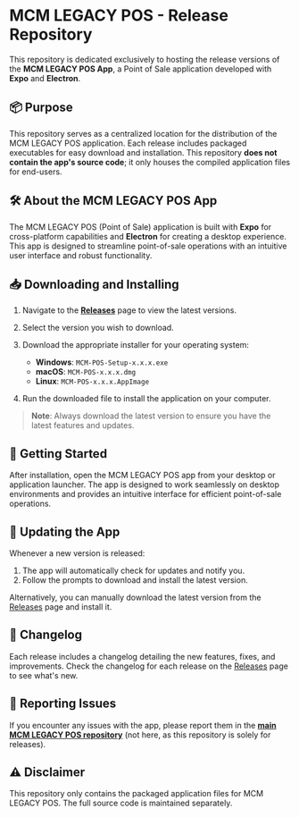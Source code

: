 # MCM LEGACY POS - Release Repository

This repository is dedicated exclusively to hosting the release versions of the **MCM LEGACY POS App**, a Point of Sale application developed with **Expo** and **Electron**.

## 📦 Purpose

This repository serves as a centralized location for the distribution of the MCM LEGACY POS application. Each release includes packaged executables for easy download and installation. This repository **does not contain the app's source code**; it only houses the compiled application files for end-users.

## 🛠 About the MCM LEGACY POS App

The MCM LEGACY POS (Point of Sale) application is built with **Expo** for cross-platform capabilities and **Electron** for creating a desktop experience. This app is designed to streamline point-of-sale operations with an intuitive user interface and robust functionality.

## 📥 Downloading and Installing

1. Navigate to the **[Releases](https://github.com/your-username/mcm-pos/releases)** page to view the latest versions.
2. Select the version you wish to download.
3. Download the appropriate installer for your operating system:
   - **Windows**: `MCM-POS-Setup-x.x.x.exe`
   - **macOS**: `MCM-POS-x.x.x.dmg`
   - **Linux**: `MCM-POS-x.x.x.AppImage`

4. Run the downloaded file to install the application on your computer.

> **Note**: Always download the latest version to ensure you have the latest features and updates.

## 🚀 Getting Started

After installation, open the MCM LEGACY POS app from your desktop or application launcher. The app is designed to work seamlessly on desktop environments and provides an intuitive interface for efficient point-of-sale operations.

## 🔄 Updating the App

Whenever a new version is released:
1. The app will automatically check for updates and notify you.
2. Follow the prompts to download and install the latest version.
   
Alternatively, you can manually download the latest version from the [Releases](https://github.com/your-username/mcm-pos/releases) page and install it.

## 📝 Changelog

Each release includes a changelog detailing the new features, fixes, and improvements. Check the changelog for each release on the [Releases](https://github.com/your-username/mcm-pos/releases) page to see what's new.

## 🐞 Reporting Issues

If you encounter any issues with the app, please report them in the **[main MCM LEGACY POS repository](https://github.com/your-username/mcm-pos/issues)** (not here, as this repository is solely for releases).

## ⚠️ Disclaimer

This repository only contains the packaged application files for MCM LEGACY POS. The full source code is maintained separately.
